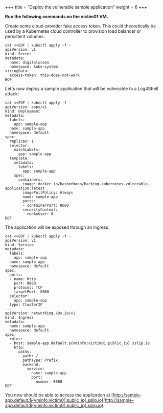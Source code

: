 +++
title = "Deploy the vulnerable sample application"
weight = 6
+++

**Run the following commands on the victim01 VM.**

Create some cloud-provider fake access token. This could theoretically be used by a Kubernetes cloud controller to provision load balancer or persistent volumes:

```ctr
cat <<EOF | kubectl apply -f -
apiVersion: v1
kind: Secret
metadata:
  name: digitalocean
  namespace: kube-system
stringData:
  access-token: this-does-not-work
EOF
```

Let's now deploy a sample application that will be vulnerable to a Log4Shell attack:

```ctr
cat <<EOF | kubectl apply -f -
apiVersion: apps/v1
kind: Deployment
metadata:
  labels:
    app: sample-app
  name: sample-app
  namespace: default
spec:
  replicas: 1
  selector:
    matchLabels:
      app: sample-app
  template:
    metadata:
      labels:
        app: sample-app
    spec:
      containers:
      - image: docker.io/bashofmann/hacking-kubernetes-vulnerable-application:latest
        imagePullPolicy: Always
        name: sample-app
        ports:
        - containerPort: 8080
        securityContext:
          runAsUser: 0
EOF
```

The application will be exposed through an Ingress:

```ctr
cat <<EOF | kubectl apply -f -
apiVersion: v1
kind: Service
metadata:
  labels:
    app: sample-app
  name: sample-app
  namespace: default
spec:
  ports:
  - name: http
    port: 8080
    protocol: TCP
    targetPort: 8080
  selector:
    app: sample-app
  type: ClusterIP
---
apiVersion: networking.k8s.io/v1
kind: Ingress
metadata:
  name: sample-app
  namespace: default
spec:
  rules:
  - host: sample-app.default.${vminfo:victim01:public_ip}.sslip.io
    http:
      paths:
      - path: /
        pathType: Prefix
        backend:
          service:
            name: sample-app
            port:
              number: 8080
EOF
```

You now should be able to access the application at [http://sample-app.default.${vminfo:victim01:public_ip}.sslip.io](http://sample-app.default.${vminfo:victim01:public_ip}.sslip.io).
